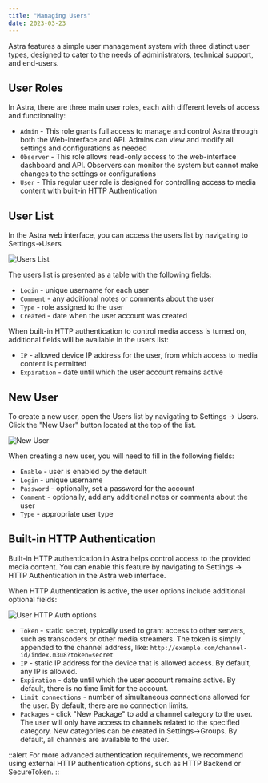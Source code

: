 ```yaml
---
title: "Managing Users"
date: 2023-03-23
---
```


Astra features a simple user management system with three distinct user types, designed to cater to the needs of administrators, technical support, and end-users.

## User Roles

In Astra, there are three main user roles, each with different levels of access and functionality:

- `Admin` - This role grants full access to manage and control Astra through both the Web-interface and API. Admins can view and modify all settings and configurations as needed
- `Observer` - This role allows read-only access to the web-interface dashboard and API. Observers can monitor the system but cannot make changes to the settings or configurations
- `User` - This regular user role is designed for controlling access to media content with built-in HTTP Authentication

## User List

In the Astra web interface, you can access the users list by navigating to Settings->Users

![Users List](https://cdn.cesbo.com/help/astra/admin-guide/settings/users/users.png)

The users list is presented as a table with the following fields:

- `Login` - unique username for each user
- `Comment` - any additional notes or comments about the user
- `Type` - role assigned to the user
- `Created` - date when the user account was created

When built-in HTTP authentication to control media access is turned on, additional fields will be available in the users list:

- `IP` - allowed device IP address for the user, from which access to media content is permitted
- `Expiration` - date until which the user account remains active

## New User

To create a new user, open the Users list by navigating to Settings -> Users. Click the "New User" button located at the top of the list.

![New User](https://cdn.cesbo.com/help/astra/admin-guide/settings/users/new-user.png)

When creating a new user, you will need to fill in the following fields:

- `Enable` - user is enabled by the default
- `Login` - unique username
- `Password` - optionally, set a password for the account
- `Comment` - optionally, add any additional notes or comments about the user
- `Type` - appropriate user type

## Built-in HTTP Authentication

Built-in HTTP authentication in Astra helps control access to the provided media content. You can enable this feature by navigating to Settings -> HTTP Authentication in the Astra web interface.

When HTTP Authentication is active, the user options include additional optional fields:

![User HTTP Auth options](https://cdn.cesbo.com/help/astra/admin-guide/settings/users/user-auth.png)

- `Token` - static secret, typically used to grant access to other servers, such as transcoders or other media streamers. The token is simply appended to the channel address, like: `http://example.com/channel-id/index.m3u8?token=secret`
- `IP` - static IP address for the device that is allowed access. By default, any IP is allowed.
- `Expiration` - date until which the user account remains active. By default, there is no time limit for the account.
- `Limit connections` - number of simultaneous connections allowed for the user. By default, there are no connection limits.
- `Packages` - click "New Package" to add a channel category to the user. The user will only have access to channels related to the specified category. New categories can be created in Settings->Groups. By default, all channels are available to the user.

::alert
For more advanced authentication requirements, we recommend using external HTTP authentication options, such as HTTP Backend or SecureToken.
::

